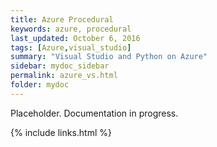 ```yaml
---
title: Azure Procedural
keywords: azure, procedural
last_updated: October 6, 2016
tags: [Azure,visual_studio]
summary: "Visual Studio and Python on Azure"
sidebar: mydoc_sidebar
permalink: azure_vs.html
folder: mydoc
---
```


Placeholder. Documentation in progress. 

{% include links.html %}
